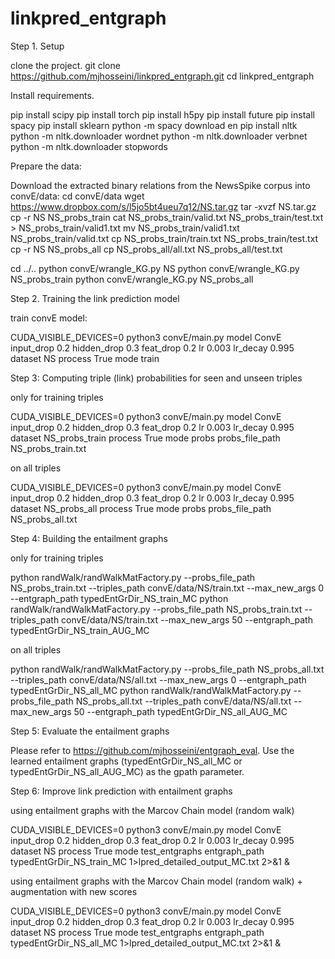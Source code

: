 # linkpred_entgraph


Step 1. Setup

clone the project.
git clone https://github.com/mjhosseini/linkpred_entgraph.git
cd linkpred_entgraph

Install requirements.

pip install scipy
pip install torch
pip install h5py
pip install future
pip install spacy
pip install sklearn
python -m spacy download en
pip install nltk
python -m nltk.downloader wordnet
python -m nltk.downloader verbnet
python -m nltk.downloader stopwords

Prepare the data:

Download the extracted binary relations from the NewsSpike corpus into convE/data:
cd convE/data
wget https://www.dropbox.com/s/l5jo5bt4ueu7q12/NS.tar.gz
tar -xvzf NS.tar.gz
cp -r NS NS_probs_train
cat NS_probs_train/valid.txt NS_probs_train/test.txt > NS_probs_train/valid1.txt
mv NS_probs_train/valid1.txt NS_probs_train/valid.txt
cp NS_probs_train/train.txt NS_probs_train/test.txt
cp -r NS NS_probs_all
cp NS_probs_all/all.txt NS_probs_all/test.txt

cd ../..
python convE/wrangle_KG.py NS
python convE/wrangle_KG.py NS_probs_train
python convE/wrangle_KG.py NS_probs_all


Step 2. Training the link prediction model

train convE model:

CUDA_VISIBLE_DEVICES=0 python3 convE/main.py model ConvE input_drop 0.2 hidden_drop 0.3 feat_drop 0.2 lr 0.003 lr_decay 0.995 dataset NS process True  mode train	

Step 3: Computing triple (link) probabilities for seen and unseen triples

only for training triples

CUDA_VISIBLE_DEVICES=0 python3 convE/main.py model ConvE input_drop 0.2 hidden_drop 0.3 feat_drop 0.2 lr 0.003 lr_decay 0.995 dataset NS_probs_train process True  mode probs probs_file_path NS_probs_train.txt

on all triples

CUDA_VISIBLE_DEVICES=0 python3 convE/main.py model ConvE input_drop 0.2 hidden_drop 0.3 feat_drop 0.2 lr 0.003 lr_decay 0.995 dataset NS_probs_all process True  mode probs probs_file_path NS_probs_all.txt

Step 4: Building the entailment graphs

only for training triples

python randWalk/randWalkMatFactory.py --probs_file_path NS_probs_train.txt --triples_path convE/data/NS/train.txt --max_new_args 0 --entgraph_path typedEntGrDir_NS_train_MC
python randWalk/randWalkMatFactory.py --probs_file_path NS_probs_train.txt --triples_path convE/data/NS/train.txt --max_new_args 50 --entgraph_path typedEntGrDir_NS_train_AUG_MC

on all triples

python randWalk/randWalkMatFactory.py --probs_file_path NS_probs_all.txt --triples_path convE/data/NS/all.txt --max_new_args 0 --entgraph_path typedEntGrDir_NS_all_MC
python randWalk/randWalkMatFactory.py --probs_file_path NS_probs_all.txt --triples_path convE/data/NS/all.txt --max_new_args 50 --entgraph_path typedEntGrDir_NS_all_AUG_MC

Step 5: Evaluate the entailment graphs

Please refer to https://github.com/mjhosseini/entgraph_eval. Use the learned entailment graphs (typedEntGrDir_NS_all_MC or typedEntGrDir_NS_all_AUG_MC) as the gpath parameter.

Step 6: Improve link prediction with entailment graphs

using entailment graphs with the Marcov Chain model (random walk)

CUDA_VISIBLE_DEVICES=0 python3 convE/main.py model ConvE input_drop 0.2 hidden_drop 0.3 feat_drop 0.2 lr 0.003 lr_decay 0.995 dataset NS process True mode test_entgraphs entgraph_path typedEntGrDir_NS_train_MC 1>lpred_detailed_output_MC.txt 2>&1 &

using entailment graphs with the Marcov Chain model (random walk) + augmentation with new scores

CUDA_VISIBLE_DEVICES=0 python3 convE/main.py model ConvE input_drop 0.2 hidden_drop 0.3 feat_drop 0.2 lr 0.003 lr_decay 0.995 dataset NS process True mode test_entgraphs entgraph_path typedEntGrDir_NS_all_MC 1>lpred_detailed_output_MC.txt 2>&1 &


